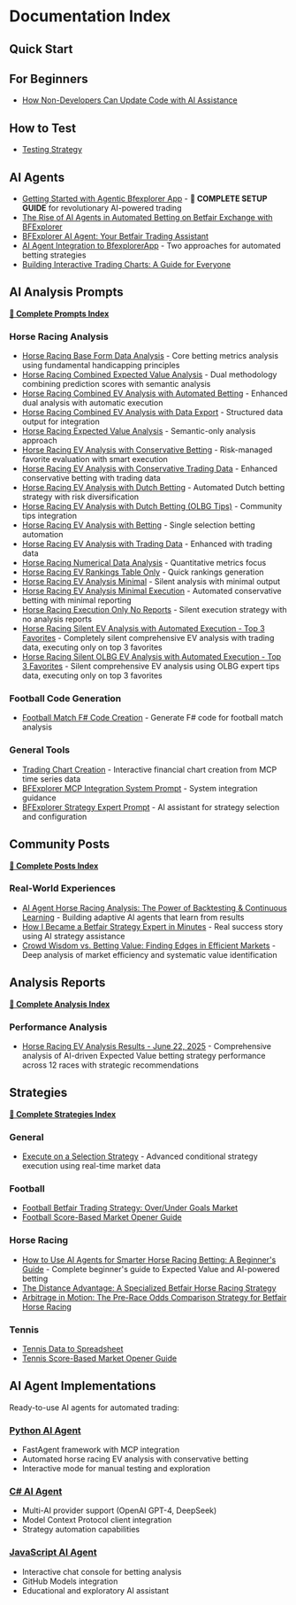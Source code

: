 # Documentation Index

## Quick Start

## For Beginners

- [How Non-Developers Can Update Code with AI Assistance](NonDevelopers.md)

## How to Test

- [Testing Strategy](TestingStrategy.md)

## AI Agents

- [Getting Started with Agentic Bfexplorer App](Automation/HowToStartWithAgenticBfexplorerApp.md) - **🌟 COMPLETE SETUP GUIDE** for revolutionary AI-powered trading
- [The Rise of AI Agents in Automated Betting on Betfair Exchange with BFExplorer](Automation/TheRiseOfAIAgentsInAutomatedBetting.md)
- [BFExplorer AI Agent: Your Betfair Trading Assistant](Automation/AIAgentYourBetfairTradingAssistant.md)
- [AI Agent Integration to BfexplorerApp](Automation/AIAgentIntegrationToBfexplorerApp.md) - Two approaches for automated betting strategies
- [Building Interactive Trading Charts: A Guide for Everyone](Automation/BuildingInteractiveTradingCharts.md)

## AI Analysis Prompts

**[📖 Complete Prompts Index](Prompts/README.md)**

### Horse Racing Analysis
- [Horse Racing Base Form Data Analysis](Prompts/HorseRacingBaseFormDataAnalysis.md) - Core betting metrics analysis using fundamental handicapping principles
- [Horse Racing Combined Expected Value Analysis](Prompts/HorseRacingCombinedEVAnalysis.md) - Dual methodology combining prediction scores with semantic analysis
- [Horse Racing Combined EV Analysis with Automated Betting](Prompts/HorseRacingCombinedEVAnalysisWithAutomatedBetting.md) - Enhanced dual analysis with automatic execution
- [Horse Racing Combined EV Analysis with Data Export](Prompts/HorseRacingCombinedEVAnalysisWithTableAndJSONOutput.md) - Structured data output for integration
- [Horse Racing Expected Value Analysis](Prompts/HorseRacingExpectedValueAnalysis.md) - Semantic-only analysis approach
- [Horse Racing EV Analysis with Conservative Betting](Prompts/HorseRacingEVAnalysisWithConservativeBetting.md) - Risk-managed favorite evaluation with smart execution
- [Horse Racing EV Analysis with Conservative Trading Data](Prompts/HorseRacingEVAnalysisWithConservativeTradingData.md) - Enhanced conservative betting with trading data
- [Horse Racing EV Analysis with Dutch Betting](Prompts/HorseRacingEVAnalysisWithDutchBetting.md) - Automated Dutch betting strategy with risk diversification
- [Horse Racing EV Analysis with Dutch Betting (OLBG Tips)](Prompts/HorseRacingEVAnalysisWithDutchBetting_OlbgTips.md) - Community tips integration
- [Horse Racing EV Analysis with Betting](Prompts/HorseRacingEVAnalysisWithBetting.md) - Single selection betting automation
- [Horse Racing EV Analysis with Trading Data](Prompts/HorseRacingEVAnalysisWithBetting_TradingData.md) - Enhanced with trading data
- [Horse Racing Numerical Data Analysis](Prompts/HorseRacingEVAnalysisNumericalData.md) - Quantitative metrics focus
- [Horse Racing EV Rankings Table Only](Prompts/HorseRacingEVRankingsTableOnly.md) - Quick rankings generation
- [Horse Racing EV Analysis Minimal](Prompts/HorseRacingEVAnalysisMinimal.md) - Silent analysis with minimal output
- [Horse Racing EV Analysis Minimal Execution](Prompts/HorseRacingEVAnalysisMinimalExecution.md) - Automated conservative betting with minimal reporting
- [Horse Racing Execution Only No Reports](Prompts/HorseRacingExecutionOnlyNoReports.md) - Silent execution strategy with no analysis reports
- [Horse Racing Silent EV Analysis with Automated Execution - Top 3 Favorites](Prompts/HorseRacingSilentEVAnalysisWithAutomatedExecutionTop3Favorites.md) - Completely silent comprehensive EV analysis with trading data, executing only on top 3 favorites
- [Horse Racing Silent OLBG EV Analysis with Automated Execution - Top 3 Favorites](Prompts/HorseRacingSilentOlbgEVAnalysisWithAutomatedExecutionTop3Favorites.md) - Silent comprehensive EV analysis using OLBG expert tips data, executing only on top 3 favorites

### Football Code Generation
- [Football Match F# Code Creation](Prompts/FootballMatchFSharpCodeCreation.md) - Generate F# code for football match analysis

### General Tools
- [Trading Chart Creation](Prompts/TradingChartCreation.md) - Interactive financial chart creation from MCP time series data
- [BFExplorer MCP Integration System Prompt](Prompts/BfexplorerMCPIntegrationSystemPrompt.md) - System integration guidance
- [BFExplorer Strategy Expert Prompt](Prompts/BfexplorerStrategyExpertPrompt.md) - AI assistant for strategy selection and configuration

## Community Posts

**[📖 Complete Posts Index](Posts/README.md)**

### Real-World Experiences
- [AI Agent Horse Racing Analysis: The Power of Backtesting & Continuous Learning](Posts/Post_AIAgentBacktestingAndLearning.md) - Building adaptive AI agents that learn from results
- [How I Became a Betfair Strategy Expert in Minutes](Posts/Post_BfexplorerStrategyExpert.md) - Real success story using AI strategy assistance
- [Crowd Wisdom vs. Betting Value: Finding Edges in Efficient Markets](Posts/Post_CrowdWisdomVsBettingValue.md) - Deep analysis of market efficiency and systematic value identification

## Analysis Reports

**[📖 Complete Analysis Index](Analysis/README.md)**

### Performance Analysis
- [Horse Racing EV Analysis Results - June 22, 2025](Analysis/HorseRacingEVAnalysisResults_22June2025.md) - Comprehensive analysis of AI-driven Expected Value betting strategy performance across 12 races with strategic recommendations

## Strategies

**[📖 Complete Strategies Index](Strategies/README.md)**

### General
- [Execute on a Selection Strategy](Strategies/General/Execute-On-A-Selection.md) - Advanced conditional strategy execution using real-time market data

### Football
- [Football Betfair Trading Strategy: Over/Under Goals Market](Strategies/Football/TradeOverUnderGoals.md)
- [Football Score-Based Market Opener Guide](Strategies/Football/OpenMyMarketsByScore.md)

### Horse Racing
- [How to Use AI Agents for Smarter Horse Racing Betting: A Beginner's Guide](Strategies/HorseRacing/HowToUseAIAgentForHorseRacingBetting.md) - Complete beginner's guide to Expected Value and AI-powered betting
- [The Distance Advantage: A Specialized Betfair Horse Racing Strategy](Strategies/HorseRacing/RaceDistance.md)
- [Arbitrage in Motion: The Pre-Race Odds Comparison Strategy for Betfair Horse Racing](Strategies/HorseRacing/BookmakersOdds.md)

### Tennis
- [Tennis Data to Spreadsheet](Strategies/Tennis/DataToSpreadsheet.md)
- [Tennis Score-Based Market Opener Guide](Strategies/Tennis/OpenMyMarketsByScore.md)

## AI Agent Implementations

Ready-to-use AI agents for automated trading:

### [Python AI Agent](../src/AiAgentPython/README.md)
- FastAgent framework with MCP integration
- Automated horse racing EV analysis with conservative betting
- Interactive mode for manual testing and exploration

### [C# AI Agent](../src/AiAgentCSharp/README.md)
- Multi-AI provider support (OpenAI GPT-4, DeepSeek)
- Model Context Protocol client integration
- Strategy automation capabilities

### [JavaScript AI Agent](../src/AiAgentTypeScript/README.md)
- Interactive chat console for betting analysis
- GitHub Models integration
- Educational and exploratory AI assistant